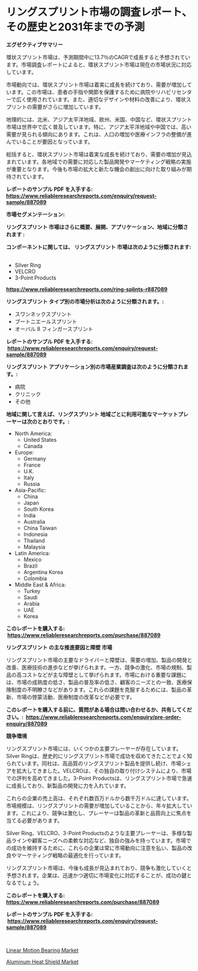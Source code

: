 <p><h1>リングスプリント市場の調査レポート、その歴史と2031年までの予測</h1></p><p><strong>エグゼクティブサマリー</strong></p>
<p><p>環状スプリント市場は、予測期間中に13.7％のCAGRで成長すると予想されています。市場調査レポートによると、環状スプリント市場は現在の市場状況に対応しています。 </p><p>市場動向では、環状スプリント市場は着実に成長を続けており、需要が増加しています。この市場は、患者の手指や関節を保護するために病院やリハビリセンターで広く使用されています。また、適切なデザインや材料の改善により、環状スプリントの需要がさらに増加しています。</p><p>地理的には、北米、アジア太平洋地域、欧州、米国、中国など、環状スプリント市場は世界中で広く普及しています。特に、アジア太平洋地域や中国では、高い需要が見られる傾向にあります。これは、人口の増加や医療インフラの整備が進んでいることが要因となっています。</p><p>総括すると、環状スプリント市場は着実な成長を続けており、需要の増加が見込まれています。各地域での需要に対応した製品開発やマーケティング戦略の実施が重要となります。今後も市場の拡大と新たな機会の創出に向けた取り組みが期待されています。</p></p>
<p><strong>レポートのサンプル PDF を入手する: <a href="https://www.reliableresearchreports.com/enquiry/request-sample/887089">https://www.reliableresearchreports.com/enquiry/request-sample/887089</a></strong></p>
<p><strong>市場セグメンテーション:</strong></p>
<p><strong> リングスプリント 市場はさらに概要、展開、アプリケーション、地域に分類されます :</strong></p>
<p><strong>コンポーネントに関しては、 リングスプリント 市場は次のように分類されます: &nbsp;</strong></p>
<p><ul><li>Silver Ring</li><li>VELCRO</li><li>3-Point Products</li></ul></p>
<p><strong><a href="https://www.reliableresearchreports.com/ring-splints-r887089">https://www.reliableresearchreports.com/ring-splints-r887089</a></strong></p>
<p><strong> リングスプリント タイプ別の市場分析は次のように分類されます。:</strong></p>
<p><ul><li>スワンネックスプリント</li><li>ブートニエールスプリント</li><li>オーバル 8 フィンガースプリント</li></ul></p>
<p><strong>レポートのサンプル PDF を入手する: &nbsp;<a href="https://www.reliableresearchreports.com/enquiry/request-sample/887089">https://www.reliableresearchreports.com/enquiry/request-sample/887089</a></strong></p>
<p><strong> リングスプリント アプリケーション別の市場産業調査は次のように分類されます。:</strong></p>
<p><ul><li>病院</li><li>クリニック</li><li>その他</li></ul></p>
<p><strong>地域に関して言えば、リングスプリント 地域ごとに利用可能なマーケットプレーヤーは次のとおりです。:</strong></p>
<p><ul>
    <li>
        North America:
        <ul>
            <li>United States</li>
            <li>Canada</li>
        </ul>
    </li>
    <li>
        Europe:
        <ul>
            <li>Germany</li>
            <li>France</li>
            <li>U.K.</li>
            <li>Italy</li>
            <li>Russia</li>
        </ul>
    </li>
    <li>
        Asia-Pacific:
        <ul>
            <li>China</li>
            <li>Japan</li>
            <li>South Korea</li>
            <li>India</li>
            <li>Australia</li>
            <li>China Taiwan</li>
            <li>Indonesia</li>
            <li>Thailand</li>
            <li>Malaysia</li>
        </ul>
    </li>
    <li>
        Latin America:
        <ul>
            <li>Mexico</li>
            <li>Brazil</li>
            <li>Argentina Korea</li>
            <li>Colombia</li>
        </ul>
    </li>
    <li>
        Middle East & Africa:
        <ul>
            <li>Turkey</li>
            <li>Saudi</li>
            <li>Arabia</li>
            <li>UAE</li>
            <li>Korea</li>
        </ul>
    </li>
    </ul></p>
<p><strong>このレポートを購入する: &nbsp;<a href="https://www.reliableresearchreports.com/purchase/887089">https://www.reliableresearchreports.com/purchase/887089</a></strong></p>
<p><strong>リングスプリント の主な推進要因と障壁 市場</strong></p>
<p><p>リングスプリント市場の主要なドライバーと障壁は、需要の増加、製品の開発と改善、医療技術の進歩などが挙げられます。一方、競争の激化、市場の規制、製品の高コストなどが主な障壁として挙げられます。市場における重要な課題には、市場の成熟度の低さ、製品の普及率の低さ、顧客のニーズとの一致、医療保険制度の不明瞭さなどがあります。これらの課題を克服するためには、製品の革新、市場の啓蒙活動、医療制度の改革などが必要です。</p></p>
<p><strong>このレポートを購入する前に、質問がある場合は問い合わせるか、共有してください。:&nbsp; <a href="https://www.reliableresearchreports.com/enquiry/pre-order-enquiry/887089">https://www.reliableresearchreports.com/enquiry/pre-order-enquiry/887089</a></strong></p>
<p><strong>競争環境</strong></p>
<p><p>リングスプリント市場には、いくつかの主要プレーヤーが存在しています。Silver Ringは、歴史的にリングスプリント市場で成功を収めてきたことでよく知られています。同社は、高品質のリングスプリント製品を提供し続け、市場シェアを拡大してきました。VELCROは、その独自の取り付けシステムにより、市場での評判を高めてきました。3-Point Productsは、リングスプリント市場で急速に成長しており、新製品の開発に力を入れています。</p><p>これらの企業の売上高は、それぞれ数百万ドルから数千万ドルに達しています。市場規模は、リングスプリントの需要が増加していることから、年々拡大しています。これにより、競争は激化し、プレーヤーは製品の革新と品質向上に焦点を当てる必要があります。</p><p>Silver Ring、VELCRO、3-Point Productsのような主要プレーヤーは、多様な製品ラインや顧客ニーズへの柔軟な対応など、独自の強みを持っています。市場での成功を維持するために、これらの企業は常に市場動向に注意を払い、製品の改良やマーケティング戦略の最適化を行っています。</p><p>リングスプリント市場は、今後も成長が見込まれており、競争も激化していくと予想されます。企業は、迅速かつ適切に市場変化に対応することが、成功の鍵となるでしょう。</p></p>
<p><strong>このレポートを購入する: &nbsp; <a href="https://www.reliableresearchreports.com/purchase/887089">https://www.reliableresearchreports.com/purchase/887089</a></strong></p>
<p><strong>レポートのサンプル PDF を入手する: &nbsp;<a href="https://www.reliableresearchreports.com/enquiry/request-sample/887089">https://www.reliableresearchreports.com/enquiry/request-sample/887089</a></strong><strong></strong></p>
<p>&nbsp;</p>
<p><p><a href="https://view.publitas.com/reportprime-1/linear-motion-bearing-market-research-report-provides-critical-insights-that-can-help-shape-business-development-and-investment-strategies/">Linear Motion Bearing Market</a></p><p><a href="https://silk-columnist-571.notion.site/Aluminum-Heat-Shield-Market-Size-2024-2031-Global-Industrial-Analysis-Key-Geographical-Regions-M-294652f5e78e4ac083b0cb37fc22ce32">Aluminum Heat Shield Market</a></p></p>
